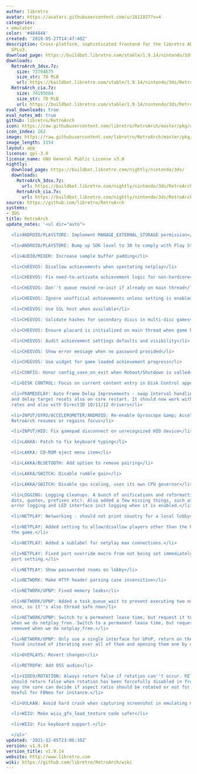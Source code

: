 ```yaml
---
author: libretro
avatar: https://avatars.githubusercontent.com/u/1812827?v=4
categories:
- emulator
color: '#484848'
created: '2010-05-27T14:47:40Z'
description: Cross-platform, sophisticated frontend for the libretro API. Licensed
  GPLv3.
download_page: https://buildbot.libretro.com/stable/1.9.14/nintendo/3ds
downloads:
  RetroArch_3dsx.7z:
    size: 73704675
    size_str: 70 MiB
    url: https://buildbot.libretro.com/stable/1.9.14/nintendo/3ds/RetroArch_3dsx.7z
  RetroArch_cia.7z:
    size: 74195684
    size_str: 70 MiB
    url: https://buildbot.libretro.com/stable/1.9.14/nintendo/3ds/RetroArch_cia.7z
eval_downloads: true
eval_notes_md: true
github: libretro/RetroArch
icon: https://raw.githubusercontent.com/libretro/RetroArch/master/pkg/ctr/assets/default.png
icon_index: 162
image: https://raw.githubusercontent.com/libretro/RetroArch/master/pkg/ctr/assets/libretro_banner.png
image_length: 3154
layout: app
license: gpl-3.0
license_name: GNU General Public License v3.0
nightly:
  download_page: https://buildbot.libretro.com/nightly/nintendo/3ds/
  downloads:
    RetroArch_3dsx.7z:
      url: https://buildbot.libretro.com/nightly/nintendo/3ds/RetroArch_3dsx.7z
    RetroArch_cia.7x:
      url: https://buildbot.libretro.com/nightly/nintendo/3ds/RetroArch_cia.7z
source: https://github.com/libretro/RetroArch
systems:
- 3DS
title: RetroArch
update_notes: '<ul dir="auto">

  <li>ANDROID/PLAYSTORE: Implement MANAGE_EXTERNAL_STORAGE permission</li>

  <li>ANDROID/PLAYSTORE: Bump up SDK level to 30 to comply with Play Store policies</li>

  <li>AUDIO/MIXER: Increase sample buffer padding</li>

  <li>CHEEVOS: Disallow achievements when spectating netplay</li>

  <li>CHEEVOS: Fix need-to-activate achievement logic for non-hardcore</li>

  <li>CHEEVOS: Don''t queue rewind re-init if already on main thread</li>

  <li>CHEEVOS: Ignore unofficial achievements unless setting is enabled</li>

  <li>CHEEVOS: Use SSL host when available</li>

  <li>CHEEVOS: Validate hashes for secondary discs in multi-disc games</li>

  <li>CHEEVOS: Ensure placard is initialized on main thread when game has no achievements</li>

  <li>CHEEVOS: Audit achievement settings defaults and visibility</li>

  <li>CHEEVOS: Show error message when no password provided</li>

  <li>CHEEVOS: Use widget for game loaded achievement progress</li>

  <li>CONFIG: Honor config_save_on_exit when Reboot/Shutdown is called</li>

  <li>DISK CONTROL: Focus on current content entry in Disk Control append/insert</li>

  <li>FRAMEDELAY: Auto Frame Delay Improvements - swap interval handling, D3DX handling,
  and delay target resets also on core restart. It should now work with high refresh
  rates and also with Direct3D 10/11/12 drivers</li>

  <li>INPUT/GYRO/ACCELEROMETER/ANDROID: Re-enable Gyroscope &amp; Accelerometer when
  RetroArch resumes or regains focus</li>

  <li>INPUT/HID: Fix gamepad disconnect on unrecognized HID device</li>

  <li>LAKKA: Patch to fix keyboard typing</li>

  <li>LAKKA: CD-ROM eject menu item</li>

  <li>LAKKA/BLUETOOTH: Add option to remove pairing</li>

  <li>LAKKA/SWITCH: Disable rumble gain</li>

  <li>LAKKA/SWITCH: Disable cpu scaling, uses its own CPU governor</li>

  <li>LOGGING: Logging cleanups. A bunch of unifications and reformattings (capitalizations,
  dots, quotes, prefixes etc). Also added a few missing things, such as Run-Ahead
  error logging and LED interface init logging when it is enabled.</li>

  <li>NETPLAY: Networking - should not print country for a local lobby</li>

  <li>NETPLAY: Added setting to allow/disallow players other than the host from pausing
  the game.</li>

  <li>NETPLAY: Added a sublabel for netplay max connections.</li>

  <li>NETPLAY: Fixed port override macro from not being set immediately after the
  port setting.</li>

  <li>NETPLAY: Show passworded rooms on lobby</li>

  <li>NETWORK: Make HTTP header parsing case insensitive</li>

  <li>NETWORK/UPNP: Fixed memory leaks</li>

  <li>NETWORK/UPNP: Added a task_queue_wait to prevent executing two nat tasks at
  once, so it''s also thread safe now</li>

  <li>NETWORK/UPNP: Switch to a permanent lease time, but request it to be removed
  when we do netplay_free. Switch to a permanent lease time, but request it to be
  removed when we do netplay_free.</li>

  <li>NETWORK/UPNP: Only use a single interface for UPnP, return on the first one
  found instead of iterating over all of them and opening them one by one</li>

  <li>OVERLAYS: Revert changes</li>

  <li>RETROFW: Add OSS audio</li>

  <li>VIDEO/ROTATION: Always return false if rotation can''t occur. RETRO_ENVIRONMENT_SET_ROTATION
  should return false when rotation has been forcefully disabled in frontend, that
  way the core can decide if aspect ratio should be rotated or not for vertical games.
  Useful for FBNeo for instance.</li>

  <li>VULKAN: Avoid hard crash when capturing screenshot in emulating mailbox.</li>

  <li>WIIU: Make wiiu_gfx_load_texture code safer</li>

  <li>WIIU: Fix keyboard support.</li>

  </ul>'
updated: '2021-12-05T23:06:30Z'
version: v1.9.14
version_title: v1.9.14
website: http://www.libretro.com
wiki: https://github.com/libretro/RetroArch/wiki
---
```

